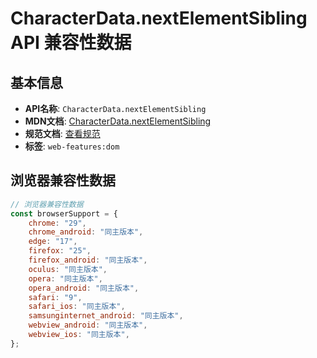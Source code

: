 # CharacterData.nextElementSibling API 兼容性数据

## 基本信息

- **API名称**: `CharacterData.nextElementSibling`
- **MDN文档**: [CharacterData.nextElementSibling](https://developer.mozilla.org/docs/Web/API/CharacterData/nextElementSibling)
- **规范文档**: [查看规范](https://dom.spec.whatwg.org/#ref-for-dom-nondocumenttypechildnode-nextelementsibling②)
- **标签**: `web-features:dom`

## 浏览器兼容性数据

```javascript
// 浏览器兼容性数据
const browserSupport = {
    chrome: "29",
    chrome_android: "同主版本",
    edge: "17",
    firefox: "25",
    firefox_android: "同主版本",
    oculus: "同主版本",
    opera: "同主版本",
    opera_android: "同主版本",
    safari: "9",
    safari_ios: "同主版本",
    samsunginternet_android: "同主版本",
    webview_android: "同主版本",
    webview_ios: "同主版本",
};

```

